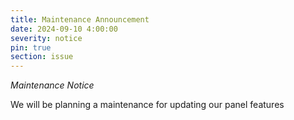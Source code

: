 ```yaml
---
title: Maintenance Announcement 
date: 2024-09-10 4:00:00
severity: notice
pin: true 
section: issue
---
```


*Maintenance Notice*

We will be planning a maintenance for updating our panel features 


